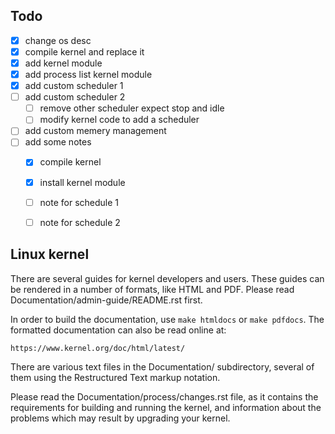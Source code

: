 ## Todo
- [x] change os desc
- [x] compile kernel and replace it
- [x] add kernel module
- [x] add process list kernel module
- [x] add custom scheduler 1
- [ ] add custom scheduler 2
    - [ ] remove other scheduler expect stop and idle
    - [ ] modify kernel code to add a scheduler
- [ ] add custom memery management
- [ ] add some notes
    - [x] compile kernel
    - [x] install kernel module
    - [ ] note for schedule 1
    - [ ] note for schedule 2



## Linux kernel


There are several guides for kernel developers and users. These guides can
be rendered in a number of formats, like HTML and PDF. Please read
Documentation/admin-guide/README.rst first.

In order to build the documentation, use ``make htmldocs`` or
``make pdfdocs``.  The formatted documentation can also be read online at:

    https://www.kernel.org/doc/html/latest/

There are various text files in the Documentation/ subdirectory,
several of them using the Restructured Text markup notation.

Please read the Documentation/process/changes.rst file, as it contains the
requirements for building and running the kernel, and information about
the problems which may result by upgrading your kernel.
